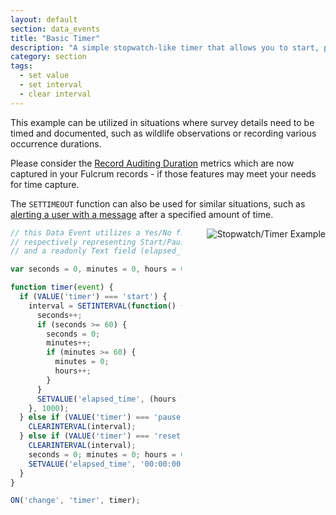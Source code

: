 ```yaml
---
layout: default
section: data_events
title: "Basic Timer"
description: "A simple stopwatch-like timer that allows you to start, pause, and reset."
category: section
tags:
  - set value
  - set interval
  - clear interval
---
```


This example can be utilized in situations where survey details need to be timed and documented, such as wildlife observations or recording various occurrence durations.

Please consider the [Record Auditing Duration](http://www.fulcrumapp.com/blog/august-2016-updates/) metrics which are now captured in your Fulcrum records - if those features may meet your needs for time capture.

The `SETTIMEOUT` function can also be used for similar situations, such as [alerting a user with a message](http://developer.fulcrumapp.com/data-events/reference/settimeout/) after a specified amount of time.

<img src="../media/timer.gif" alt="Stopwatch/Timer Example" style="float: right; margin-left: 40px;" />

```js
// this Data Event utilizes a Yes/No field (timer) with the N/A choice enabled,
// respectively representing Start/Pause and Reset actions,
// and a readonly Text field (elapsed_time).

var seconds = 0, minutes = 0, hours = 0;

function timer(event) {
  if (VALUE('timer') === 'start') {
    interval = SETINTERVAL(function() {
      seconds++;
      if (seconds >= 60) {
        seconds = 0;
        minutes++;
        if (minutes >= 60) {
          minutes = 0;
          hours++;
        }
      }
      SETVALUE('elapsed_time', (hours ? (hours > 9 ? hours : "0" + hours) : "00") + ":" + (minutes ? (minutes > 9 ? minutes : "0" + minutes) : "00") + ":" + (seconds > 9 ? seconds : "0" + seconds));
    }, 1000);
  } else if (VALUE('timer') === 'pause') {
    CLEARINTERVAL(interval);
  } else if (VALUE('timer') === 'reset') {
    CLEARINTERVAL(interval);
    seconds = 0; minutes = 0; hours = 0;
    SETVALUE('elapsed_time', '00:00:00');
  }
}

ON('change', 'timer', timer);
```
